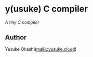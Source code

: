 y(usuke) C compiler
====================

*A tiny C compiler*

## Author

Yusuke Ohashi(mail@yusuke.cloud)
